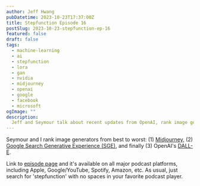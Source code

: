 ```yaml
---
author: Jeff Hwang
pubDatetime: 2023-10-23T17:37:00Z
title: Stepfunction Episode 16 
postSlug: 2023-10-23-stepfunction-ep-16
featured: false
draft: false
tags:
  - machine-learning
  - ai
  - stepfunction
  - lora
  - gan
  - nvidia
  - midjourney
  - openai
  - google
  - facebook
  - microsoft
ogImage: ""
description:
  Jeff and Seymour talk about recent updates from OpenAI, rank image generators, and Jeff's AI workshop.
---
```


Seymour and I rank image generators from best to worst: (1) [Midjourney](https://docs.midjourney.com), (2) [Google Search Generative Experience (SGE)](https://blog.google/products/search/generative-ai-search/), and finally (3) OpenAI's [DALL-E](https://openai.com/dall-e-3). 

Link to [episode page](https://www.stepfunction.org/episode-16-midjourney-vs-google-sge-vs-openai-dall-e-3) and it's available on all major podcast platforms, including Apple, Google/YouTube, Spotify, Amazon, etc. As usual, just search for 'stepfunction' with no spaces in your favorite podcast player.
